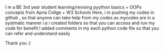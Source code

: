 I m a BE 3rd year student learning/revising pyython basics + OOPs concepts from Apna Collge + W3 Schools
Here, i m pushing my codes in github , so that anyone can take help from my codes as mycodes are in a systmatic manner i.e i created folders so that you can access and run my code for benefit
I added comments in my each python code file so that you can refer and understand easily

Thank you :)
